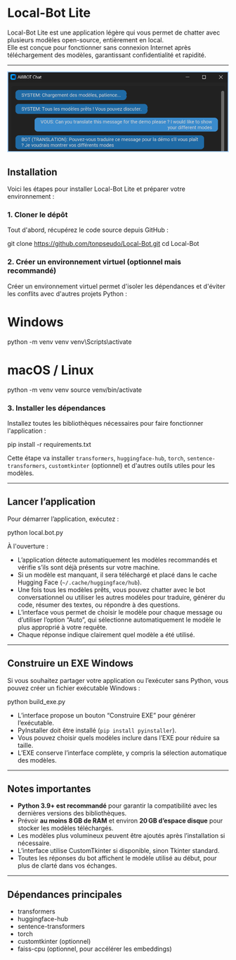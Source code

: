 # Local-Bot Lite

Local-Bot Lite est une application légère qui vous permet de chatter avec plusieurs modèles open-source, entièrement en local.  
Elle est conçue pour fonctionner sans connexion Internet après téléchargement des modèles, garantissant confidentialité et rapidité.

---

![voir un test](screenshot.png)


## Installation

Voici les étapes pour installer Local-Bot Lite et préparer votre environnement :

### 1. Cloner le dépôt

Tout d'abord, récupérez le code source depuis GitHub :

git clone https://github.com/tonpseudo/Local-Bot.git
cd Local-Bot

### 2. Créer un environnement virtuel (optionnel mais recommandé)

Créer un environnement virtuel permet d'isoler les dépendances et d'éviter les conflits avec d'autres projets Python :

# Windows
python -m venv venv
venv\Scripts\activate

# macOS / Linux
python -m venv venv
source venv/bin/activate

### 3. Installer les dépendances

Installez toutes les bibliothèques nécessaires pour faire fonctionner l'application :

pip install -r requirements.txt

Cette étape va installer `transformers`, `huggingface-hub`, `torch`, `sentence-transformers`, `customtkinter` (optionnel) et d'autres outils utiles pour les modèles.

---

## Lancer l’application

Pour démarrer l’application, exécutez :

python local.bot.py

À l'ouverture :

- L’application détecte automatiquement les modèles recommandés et vérifie s’ils sont déjà présents sur votre machine.  
- Si un modèle est manquant, il sera téléchargé et placé dans le cache Hugging Face (`~/.cache/huggingface/hub`).  
- Une fois tous les modèles prêts, vous pouvez chatter avec le bot conversationnel ou utiliser les autres modèles pour traduire, générer du code, résumer des textes, ou répondre à des questions.  
- L’interface vous permet de choisir le modèle pour chaque message ou d’utiliser l’option “Auto”, qui sélectionne automatiquement le modèle le plus approprié à votre requête.  
- Chaque réponse indique clairement quel modèle a été utilisé.

---

## Construire un EXE Windows

Si vous souhaitez partager votre application ou l’exécuter sans Python, vous pouvez créer un fichier exécutable Windows :

python build_exe.py

- L’interface propose un bouton “Construire EXE” pour générer l’exécutable.  
- PyInstaller doit être installé (`pip install pyinstaller`).  
- Vous pouvez choisir quels modèles inclure dans l’EXE pour réduire sa taille.  
- L’EXE conserve l’interface complète, y compris la sélection automatique des modèles.

---

## Notes importantes

- **Python 3.9+ est recommandé** pour garantir la compatibilité avec les dernières versions des bibliothèques.  
- Prévoir **au moins 8 GB de RAM** et environ **20 GB d’espace disque** pour stocker les modèles téléchargés.  
- Les modèles plus volumineux peuvent être ajoutés après l’installation si nécessaire.  
- L’interface utilise CustomTkinter si disponible, sinon Tkinter standard.  
- Toutes les réponses du bot affichent le modèle utilisé au début, pour plus de clarté dans vos échanges.  

---

## Dépendances principales

- transformers  
- huggingface-hub  
- sentence-transformers  
- torch  
- customtkinter (optionnel)  
- faiss-cpu (optionnel, pour accélérer les embeddings)



